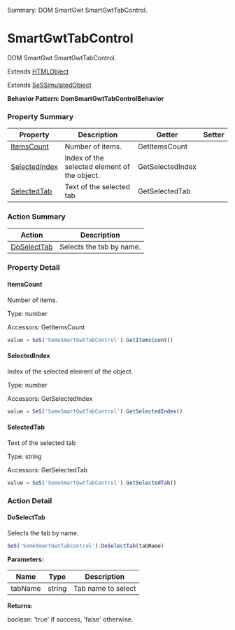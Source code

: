 Summary: DOM SmartGwt SmartGwtTabControl.

# SmartGwtTabControl

DOM SmartGwt SmartGwtTabControl.
 
Extends [HTMLObject](HTMLObject.md)

Extends [SeSSimulatedObject](SeSSimulatedObject.md)





**Behavior Pattern: DomSmartGwtTabControlBehavior**


<!-- ============================== property summary ========================== -->



### Property Summary
| **Property** | **Description** | **Getter** | **Setter** |
| ------------ | --------------- | ---------- | ---------- |
| [ItemsCount](#itemscount) | Number of items. | GetItemsCount |  |
| [SelectedIndex](#selectedindex) | Index of the selected element of the object. | GetSelectedIndex |  |
| [SelectedTab](#selectedtab) | Text of the selected tab | GetSelectedTab |  |



<!-- ============================== action summary ========================== -->



### Action Summary
|  **Action** | **Description** | 
| ----------- | --------------- |
|  [DoSelectTab](#doselecttab) | Selects the tab by name. |



<!-- ============================== property detail ========================== -->

### Property Detail

<a name="ItemsCount"></a>
#### ItemsCount

Number of items.



Type: number


Accessors: GetItemsCount

```javascript
value = SeS('SomeSmartGwtTabControl').GetItemsCount()
```


<a name="SelectedIndex"></a>
#### SelectedIndex

Index of the selected element of the object.



Type: number


Accessors: GetSelectedIndex

```javascript
value = SeS('SomeSmartGwtTabControl').GetSelectedIndex()
```


<a name="SelectedTab"></a>
#### SelectedTab

Text of the selected tab



Type: string


Accessors: GetSelectedTab

```javascript
value = SeS('SomeSmartGwtTabControl').GetSelectedTab()
```




<!-- ============================== action detail ========================== -->

### Action Detail

<a name="DoSelectTab"></a>    
#### DoSelectTab

Selects the tab by name.

```javascript
SeS('SomeSmartGwtTabControl').DoSelectTab(tabName)
```


**Parameters:**

|  **Name** | **Type** | **Description** |
| ---------- | -------- | --------------- |
| tabName | string |  Tab name to select |




**Returns:**

boolean: 'true' if success, 'false' otherwise.



<a name="see.also.smartgwttabcontrol.doselecttab"></a>

  

